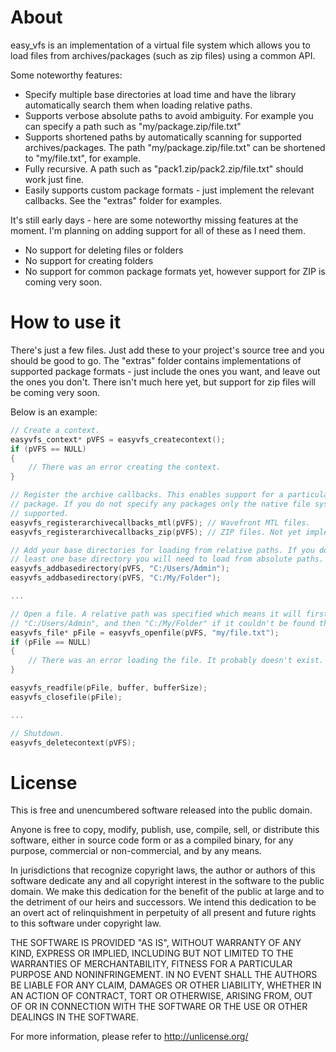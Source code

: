 # About
easy_vfs is an implementation of a virtual file system which allows you to load files
from archives/packages (such as zip files) using a common API.

Some noteworthy features:
 - Specify multiple base directories at load time and have the library automatically search
   them when loading relative paths.
 - Supports verbose absolute paths to avoid ambiguity. For example you can specify a path
   such as "my/package.zip/file.txt"
 - Supports shortened paths by automatically scanning for supported archives/packages. The
   path "my/package.zip/file.txt" can be shortened to "my/file.txt", for example.
 - Fully recursive. A path such as "pack1.zip/pack2.zip/file.txt" should work just fine.
 - Easily supports custom package formats - just implement the relevant callbacks. See
   the "extras" folder for examples.
 
It's still early days - here are some noteworthy missing features at the moment. I'm
planning on adding support for all of these as I need them.
 - No support for deleting files or folders
 - No support for creating folders
 - No support for common package formats yet, however support for ZIP is coming very soon.


 
# How to use it
There's just a few files. Just add these to your project's source tree and you should be
good to go. The "extras" folder contains implementations of supported package formats -
just include the ones you want, and leave out the ones you don't. There isn't much here
yet, but support for zip files will be coming very soon.

Below is an example:
```c
// Create a context.
easyvfs_context* pVFS = easyvfs_createcontext();
if (pVFS == NULL)
{
	// There was an error creating the context.
}

// Register the archive callbacks. This enables support for a particular type of
// package. If you do not specify any packages only the native file system will be
// supported.
easyvfs_registerarchivecallbacks_mtl(pVFS);	// Wavefront MTL files.
easyvfs_registerarchivecallbacks_zip(pVFS);	// ZIP files. Not yet implemented, but coming soon.

// Add your base directories for loading from relative paths. If you do not specify at
// least one base directory you will need to load from absolute paths.
easyvfs_addbasedirectory(pVFS, "C:/Users/Admin");
easyvfs_addbasedirectory(pVFS, "C:/My/Folder");

...

// Open a file. A relative path was specified which means it will first check it against
// "C:/Users/Admin", and then "C:/My/Folder" if it couldn't be found the first time.
easyvfs_file* pFile = easyvfs_openfile(pVFS, "my/file.txt");
if (pFile == NULL)
{
	// There was an error loading the file. It probably doesn't exist.
}

easyvfs_readfile(pFile, buffer, bufferSize);
easyvfs_closefile(pFile);

...

// Shutdown.
easyvfs_deletecontext(pVFS);
```


# License
This is free and unencumbered software released into the public domain.

Anyone is free to copy, modify, publish, use, compile, sell, or
distribute this software, either in source code form or as a compiled
binary, for any purpose, commercial or non-commercial, and by any
means.

In jurisdictions that recognize copyright laws, the author or authors
of this software dedicate any and all copyright interest in the
software to the public domain. We make this dedication for the benefit
of the public at large and to the detriment of our heirs and
successors. We intend this dedication to be an overt act of
relinquishment in perpetuity of all present and future rights to this
software under copyright law.

THE SOFTWARE IS PROVIDED "AS IS", WITHOUT WARRANTY OF ANY KIND,
EXPRESS OR IMPLIED, INCLUDING BUT NOT LIMITED TO THE WARRANTIES OF
MERCHANTABILITY, FITNESS FOR A PARTICULAR PURPOSE AND NONINFRINGEMENT.
IN NO EVENT SHALL THE AUTHORS BE LIABLE FOR ANY CLAIM, DAMAGES OR
OTHER LIABILITY, WHETHER IN AN ACTION OF CONTRACT, TORT OR OTHERWISE,
ARISING FROM, OUT OF OR IN CONNECTION WITH THE SOFTWARE OR THE USE OR
OTHER DEALINGS IN THE SOFTWARE.

For more information, please refer to <http://unlicense.org/>